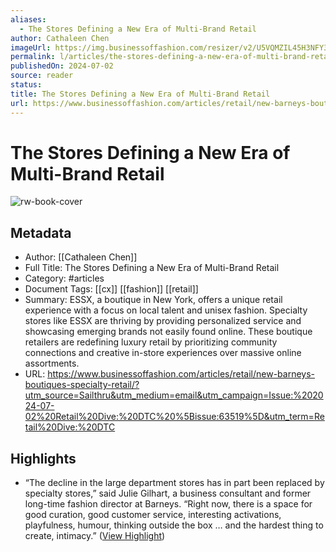```yaml
---
aliases:
  - The Stores Defining a New Era of Multi-Brand Retail
author: Cathaleen Chen
imageUrl: https://img.businessoffashion.com/resizer/v2/U5VQMZIL45H3NFY3JYWFJ3QUKY.jpg?smart=true&auth=928cc0d62e85f1854b6a6bf94c6fafd0f5d6b986e954c5874162473f637a31a6&width=1200&height=630
permalink: l/articles/the-stores-defining-a-new-era-of-multi-brand-retail
publishedOn: 2024-07-02
source: reader
status: 
title: The Stores Defining a New Era of Multi-Brand Retail
url: https://www.businessoffashion.com/articles/retail/new-barneys-boutiques-specialty-retail/?utm_source=Sailthru&utm_medium=email&utm_campaign=Issue:%202024-07-02%20Retail%20Dive:%20DTC%20%5Bissue:63519%5D&utm_term=Retail%20Dive:%20DTC
---
```

# The Stores Defining a New Era of Multi-Brand Retail

![rw-book-cover](https://img.businessoffashion.com/resizer/v2/U5VQMZIL45H3NFY3JYWFJ3QUKY.jpg?smart=true&auth=928cc0d62e85f1854b6a6bf94c6fafd0f5d6b986e954c5874162473f637a31a6&width=1200&height=630)

## Metadata

- Author: [[Cathaleen Chen]]
- Full Title: The Stores Defining a New Era of Multi-Brand Retail
- Category: #articles
- Document Tags: [[cx]] [[fashion]] [[retail]]
- Summary: ESSX, a boutique in New York, offers a unique retail experience with a focus on local talent and unisex fashion. Specialty stores like ESSX are thriving by providing personalized service and showcasing emerging brands not easily found online. These boutique retailers are redefining luxury retail by prioritizing community connections and creative in-store experiences over massive online assortments.
- URL: https://www.businessoffashion.com/articles/retail/new-barneys-boutiques-specialty-retail/?utm_source=Sailthru&utm_medium=email&utm_campaign=Issue:%202024-07-02%20Retail%20Dive:%20DTC%20%5Bissue:63519%5D&utm_term=Retail%20Dive:%20DTC

## Highlights

- “The decline in the large department stores has in part been replaced by specialty stores,” said Julie Gilhart, a business consultant and former long-time fashion director at Barneys. “Right now, there is a space for good curation, good customer service, interesting activations, playfulness, humour, thinking outside the box … and the hardest thing to create, intimacy.” ([View Highlight](https://read.readwise.io/read/01j1tpwfqg9w0j5cym82qna01a))
